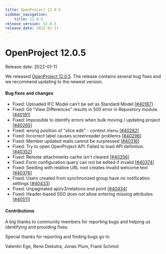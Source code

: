 ```yaml
---
title: OpenProject 12.0.5
sidebar_navigation:
    title: 12.0.5
release_version: 12.0.5
release_date: 2022-01-11
---
```


# OpenProject 12.0.5

Release date: 2022-01-11

We released [OpenProject 12.0.5](https://community.openproject.com/versions/1503).
The release contains several bug fixes and we recommend updating to the newest version.

<!--more-->
#### Bug fixes and changes

- Fixed: Uploaded IFC Model can't be set as Standard Model \[[#40187](https://community.openproject.com/wp/40187)\]
- Fixed: Git "View Differences" results in 500 error in Repository module. \[[#40191](https://community.openproject.com/wp/40191)\]
- Fixed: Impossible to identify errors when bulk moving / updating project \[[#40265](https://community.openproject.com/wp/40265)\]
- Fixed: wrong position of "slice edit" - context menu \[[#40282](https://community.openproject.com/wp/40282)\]
- Fixed: Incorrect label causes screenreader problems \[[#40296](https://community.openproject.com/wp/40296)\]
- Fixed: Member updated mails cannot be surpressed \[[#40316](https://community.openproject.com/wp/40316)\]
- Fixed: Try to open OpenProject  API: Failed to load API definition. \[[#40352](https://community.openproject.com/wp/40352)\]
- Fixed: Remote attachments cache isn't cleared \[[#40356](https://community.openproject.com/wp/40356)\]
- Fixed: Form configuration query can not be edited if invalid \[[#40374](https://community.openproject.com/wp/40374)\]
- Fixed: Seeding with relative URL root creates invalid welcome text \[[#40376](https://community.openproject.com/wp/40376)\]
- Fixed: Users created from synchronized group have no notification settings \[[#40433](https://community.openproject.com/wp/40433)\]
- Fixed: Unpaginated api/v3/relations end point \[[#40434](https://community.openproject.com/wp/40434)\]
- Fixed: Header-based SSO does not allow entering missing attributes \[[#40511](https://community.openproject.com/wp/40511)\]

#### Contributions
A big thanks to community members for reporting bugs and helping us identifying and providing fixes.

Special thanks for reporting and finding bugs go to

Valentin Ege, Rene Diekstra, Jonas Plum, Frank Schmid


